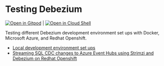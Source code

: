 # Testing Debezium

[![Open in Gitpod](https://gitpod.io/button/open-in-gitpod.svg)](https://gitpod.io/#https://github.com/justunsix/debezium-tests) | [![Open in Cloud Shell](https://gstatic.com/cloudssh/images/open-btn.svg)](https://ssh.cloud.google.com/cloudshell/editor?cloudshell_git_repo=https%3A%2F%2Fgithub.com%2Fjustintungonline%2Fdebezium-tests&cloudshell_git_branch=main)

Testing different Debezium development environment set ups with Docker, Microsoft Azure, and Redhat Openshift.

- [Local development environment set ups](localdev.md)
- [Streaming SQL CDC changes to Azure Event Hubs using Strimzi and Debezium on Redhat Openshift](strimzi-kafka-connect-eventhubs/README.md)
